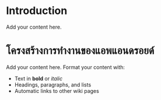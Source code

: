 # Introduction #

Add your content here.


# โครงสร้างการทำงานของแอพแอนดรอยด์ #

Add your content here.  Format your content with:
  * Text in **bold** or _italic_
  * Headings, paragraphs, and lists
  * Automatic links to other wiki pages